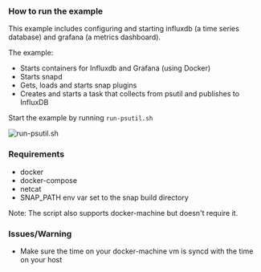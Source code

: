 <!--
http://www.apache.org/licenses/LICENSE-2.0.txt


Copyright 2015 Intel Corporation

Licensed under the Apache License, Version 2.0 (the "License");
you may not use this file except in compliance with the License.
You may obtain a copy of the License at

    http://www.apache.org/licenses/LICENSE-2.0

Unless required by applicable law or agreed to in writing, software
distributed under the License is distributed on an "AS IS" BASIS,
WITHOUT WARRANTIES OR CONDITIONS OF ANY KIND, either express or implied.
See the License for the specific language governing permissions and
limitations under the License.
-->

### How to run the example

This example includes configuring and starting influxdb (a time series database) and grafana (a metrics dashboard).

The example:
  - Starts containers for Influxdb and Grafana (using Docker)
  - Starts snapd
  - Gets, loads and starts snap plugins
  - Creates and starts a task that collects from psutil and publishes to InfluxDB
  
Start the example by running `run-psutil.sh`

![run-psutil.sh](http://i.giphy.com/d2Zhwlh8lMZM9nkQ.gif)

### Requirements
- docker
- docker-compose 
- netcat 
- SNAP_PATH env var set to the snap build directory

Note: The script also supports docker-machine but doesn't require it.

### Issues/Warning

- Make sure the time on your docker-machine vm is syncd with the time on your host 


   

